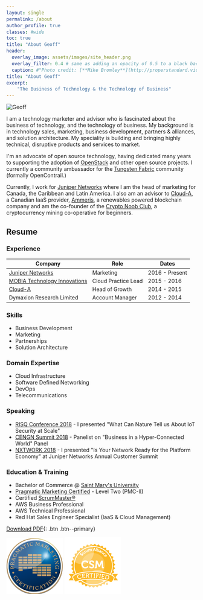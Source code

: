 ```yaml
---
layout: single
permalink: /about
author_profile: true
classes: #wide
toc: true
title: "About Geoff"
header:
  overlay_image: assets/images/site_header.png
  overlay_filter: 0.4 # same as adding an opacity of 0.5 to a black background
  caption: #"Photo credit: [**Mike Bromley**](http://properstandard.video)"
title: "About Geoff"
excerpt:
    "The Business of Technology & the Technology of Business"
---
```

![Geoff](/assets/images/banner6.png "geoff")

I am a technology marketer and advisor who is fascinated about the business of
technology, and the technology of business. My background is in technology
sales, marketing, business development, partners & alliances, and solution
architecture. My speciality is building and bringing highly technical,
disruptive products and services to market.

I'm an advocate of open source technology, having dedicated many years to
supporting the adoption of [OpenStack](https://www.openstack.org/) and other
open source projects. I currently a community ambassador for
the [Tungsten Fabric](https://tungsten.io/) community (formally OpenContrail.)

Currently, I work for [Juniper Networks](https://www.juniper.net) where I am the
head of marketing for Canada, the Caribbean and Latin America. I also am an
advisor to [Cloud-A](https://www.clouda.ca), a Canadian IaaS provider,
[Ammeris](https://www.ammeris.com), a renewables powered blockchain company and
am the co-founder of the [Crypto Noob Club](https://cryptonoob.club/), a
cryptocurrency mining co-operative for beginners.

## Resume

### Experience

| Company                      	| Role                	| Dates          	|
|------------------------------	|---------------------	|----------------	|
| [Juniper Networks](https://www.juniper.net/us/en/)             	| Marketing           	| 2016 - Present 	|   
| [MOBIA Technology Innovations](https://mobia.io/) 	| Cloud Practice Lead 	| 2015 - 2016    	|   
| [Cloud-A](https://www.clouda.ca)                      	| Head of Growth      	| 2014 - 2015    	|
| Dymaxion Research Limited     | Account Manager      	| 2012 - 2014    	|

### Skills
- Business Development
- Marketing
- Partnerships
- Solution Architecture

### Domain Expertise
- Cloud Infrastructure
- Software Defined Networking
- DevOps
- Telecommunications

### Speaking
- [RISQ Conference 2018](https://geoffsullivan.net/networking/iot/security/RISQ/) -
I presented "What Can Nature Tell us About IoT Security at Scale"
- [CENGN Summit 2018](https://geoffsullivan.net/networking/telecommunications/business/CENGN-Summit/) -
Panelist on "Business in a Hyper-Connected World" Panel
- [NXTWORK 2018](https://geoffsullivan.net/cloud/digital%20transformation/business/NXTWORK-2018/) - I presented
"Is Your Network Ready for the Platform Economy" at Juniper Networks Annual
Customer Summit


### Education & Training

- Bachelor of Commerce @ [Saint Mary's University](https://smu.ca/academics/sobey/welcome.html)
- [Pragmatic Marketing Certified](https://www.pragmaticmarketing.com/) - Level Two (PMC-II)
- Certified [ScrumMaster®](https://www.scrumalliance.org/)
- AWS Business Professional
- AWS Technical Professional
- Red Hat Sales Engineer Specialist (IaaS & Cloud Management)

[Download PDF](/assets/images/geoff-sullivan-resume-2018.pdf){: .btn .btn--primary}

![pragmatic](/assets/images/prag.png "pragmatic") ![scrum](/assets/images/scrummaster.png "scrum")
